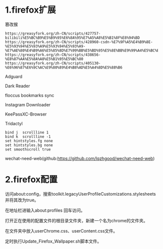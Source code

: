 # 1.firefox扩展

篡改猴

    https://greasyfork.org/zh-CN/scripts/427757-bilibili%E5%BC%B9%E5%B9%95%E6%8A%95%E7%A5%A8%E5%B1%8F%E8%94%BD
    https://greasyfork.org/zh-CN/scripts/428960-csdn-%E7%9F%A5%E4%B9%8E-%E5%93%94%E5%93%A9%E5%93%94%E5%93%A9-%E7%AE%80%E4%B9%A6%E5%85%8D%E7%99%BB%E5%BD%95%E5%8E%BB%E9%99%A4%E5%BC%B9%E7%AA%97%E5%B9%BF%E5%91%8A
    https://greasyfork.org/zh-CN/scripts/438656-%E8%87%AA%E5%8A%A8%E5%B1%95%E5%BC%80
    https://greasyfork.org/zh-CN/scripts/405130-%E6%96%87%E6%9C%AC%E9%80%89%E4%B8%AD%E5%A4%8D%E5%88%B6
    
Adguard

Dark Reader

floccus bookmarks sync

Instagram Downloader

KeePassXC-Browser

Tridactyl

    bind j  scrollline 1
    bind k  scrollline -1
    set hintstyles.fg none
    set hintstyles.bg none
    set smoothscroll true
    
wechat-need-web(github:https://github.com/lqzhgood/wechat-need-web)

# 2.firefox配置

访问about:config，搜索toolkit.legacyUserProfileCustomizations.stylesheets并将其改为true。

在地址栏进输入about:profiles 回车访问。

打开正在使用的配置文件的根目录文件夹，新建一个名为chrome的文件夹。

在文件夹中放入userChrome.css、userContent.css文件。

定时执行Update_Firefox_Wallpaper.sh脚本文件。



















